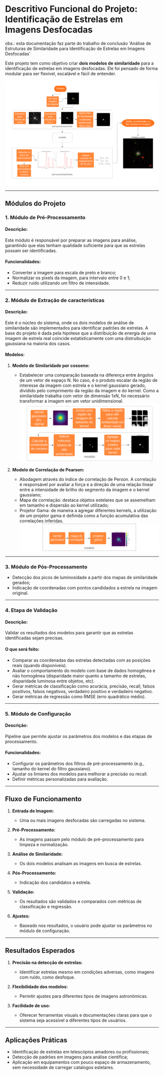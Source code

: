 # Descritivo Funcional do Projeto: Identificação de Estrelas em Imagens Desfocadas
obs.: esta documentação faz parte do trabalho de conclusão 'Análise de Estruturas de Similaridade para Identificação de Estrelas em Imagens Desfocadas'

Este projeto tem como objetivo criar **dois modelos de similaridade** para a identificação de estrelas em imagens desfocadas. Ele foi pensado de forma modular para ser flexível, escalável e fácil de entender.

![Diagrama de fluxo do projeto](https://github.com/alinenunessouza/similarity_structures_star_detection/blob/main/docs/Fluxogragrama_metodologia.png)

---

## Módulos do Projeto

### 1. **Módulo de Pré-Processamento**
#### Descrição:
Este módulo é responsável por preparar as imagens para análise, garantindo que elas tenham qualidade suficiente para que as estrelas possam ser identificadas.

#### Funcionalidades:
- Converter a imagem  para escala de preto e branco;
- Normalizar os pixels da imagem, para intervalo entre 0 e 1;
- Reduzir ruído utilizando um filtro de intensidade.

---

### 2. **Módulo de Extração de características**
#### Descrição:
Este é o núcleo do sistema, onde os dois modelos de análise de similaridade são implementados para identificar padrões de estrelas. A base do projeto é dada pela hipótese que a distribuição de energia de uma imagem de estrela real coincide estatisticamente com uma distruibuição gaussiana na maioria dos casos.

#### Modelos:
1. **Modelo de Similaridade por cosseno:**
   - Estabelecer uma comparação baseada na diferença entre ângulos de um vetor de espaço N. No caso, é o produto escalar da região de interesse da imagem com estrela e o kernel gaussiano gerado, dividido pelo comprimento da região da imagem e do kernel. Como a similaridade trabalha com vetor de dimensão 1xN, foi necessário transformar a imagem em um vetor unidimensional.
   ![Fluxograma do modelo de similaridade por cosseno](https://github.com/alinenunessouza/similarity_structures_star_detection/blob/main/docs/TCC2_Fluxograma_SimilaridadeCos.png)

2. **Modelo de Correlação de Pearson:**
   - Abodagem através do índice de correlação de Person. A correlação é responsável por avaliar a força e a direção de uma relação linear entre a intensidade de brilho do segmento da imagem e o kernel gaussiano;
   - Mapa de correlação: destaca objetos estelares que se assemelham em tamanho e dispersão ao kernel utilizado;
   - Projetor Gama: de maneira a agregar diferentes kernels, a utilização de um projetor gama é definida como a função acumulativa das correlações inferidas.
   ![Fluxograma do modelo de correlação](https://github.com/alinenunessouza/similarity_structures_star_detection/blob/main/docs/TCC2_Fluxograma_ProjetorGama.png)
---
### 3. **Módulo de Pós-Processamento**
- Detecção dos picos de luminosidade a partir dos mapas de similaridade gerados;
- Indicação de coordenadas com pontos candidados a estrela na imagem original.
---

### 4. **Etapa de Validação**
#### Descrição:
Validar os resultados dos modelos para garantir que as estrelas identificadas sejam precisas.

#### O que será feito:
- Comparar as coordenadas das estrelas detectadas com as posições reais (quando disponíveis).
- Avaliar o comportamento do modelo com base de dados homogênea e não homogênea (disparidade maior quanto a tamanho de estrelas, disparidade luminosa entre objetos, etc).
- Gerar métricas de classificação como acurácia, precisão, recall, falsos positivos, falsos negativos, verdadeiro positivo e verdadeiro negativo.
- Gerar métricas de regressão como RMSE (erro quadrático médio).

---

### 5. **Módulo de Configuração**
#### Descrição:
Pipeline que permite ajustar os parâmetros dos modelos e das etapas de processamento.

#### Funcionalidades:
- Configurar os parâmetros dos filtros de pré-processamento (e.g., tamanho do kernel do filtro gaussiano).
- Ajustar os limiares dos modelos para melhorar a precisão ou recall.
- Definir métricas personalizadas para avaliação.

---

## Fluxo de Funcionamento

1. **Entrada de Imagem:**
   - Uma ou mais imagens desfocadas são carregadas no sistema.

2. **Pré-Processamento:**
   - As imagens passam pelo módulo de pré-processamento para limpeza e normalização.

3. **Análise de Similaridade:**
   - Os dois modelos analisam as imagens em busca de estrelas.
  
4. **Pós-Processamento:**
   - Indicação dos candidatos a estrela.

5. **Validação:**
   - Os resultados são validados e comparados com métricas de classificação e regressão.

5. **Ajustes:**
   - Baseado nos resultados, o usuário pode ajustar os parâmetros no módulo de configuração.

---

## Resultados Esperados

1. **Precisão na detecção de estrelas:**
   - Identificar estrelas mesmo em condições adversas, como imagens com ruído, como desfoque.

2. **Flexibilidade dos modelos:**
   - Permitir ajustes para diferentes tipos de imagens astronômicas.

3. **Facilidade de uso:**
   - Oferecer ferramentas visuais e documentações claras para que o sistema seja acessível a diferentes tipos de usuários.

---

## Aplicações Práticas

- Identificação de estrelas em telescópios amadores ou profissionais;
- Detecção de padrões em imagens para análise científica;
- Aplicação em equipamentos com pouco espaço de armazenamento, sem necessidade de carregar catalogos estelares.

